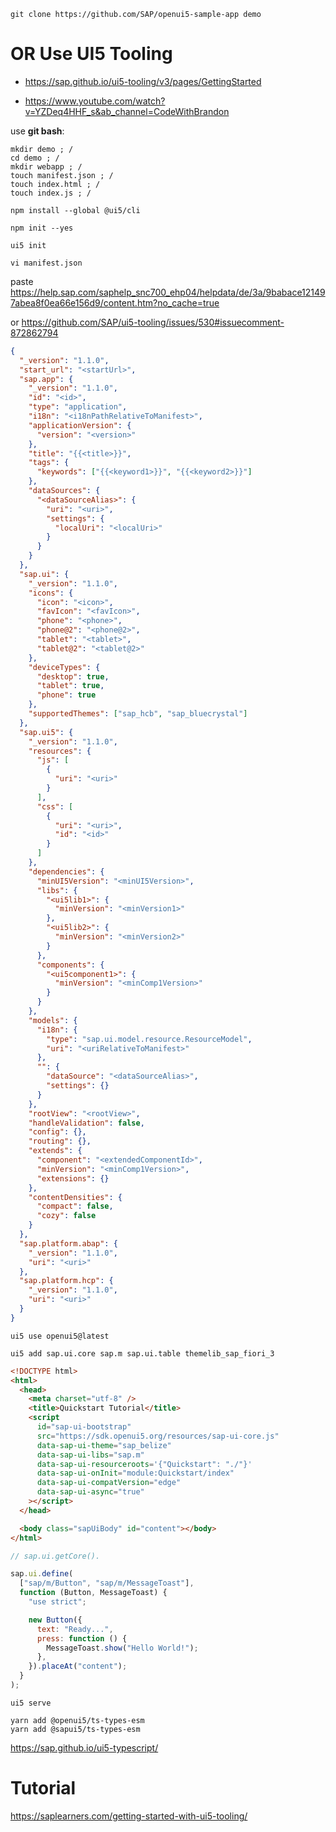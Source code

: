 ```
git clone https://github.com/SAP/openui5-sample-app demo
```

# OR Use UI5 Tooling

- https://sap.github.io/ui5-tooling/v3/pages/GettingStarted

- https://www.youtube.com/watch?v=YZDeq4HHF_s&ab_channel=CodeWithBrandon

use **git bash**:

```
mkdir demo ; /
cd demo ; /
mkdir webapp ; /
touch manifest.json ; /
touch index.html ; /
touch index.js ; /
```

```
npm install --global @ui5/cli
```

```
npm init --yes
```

```
ui5 init
```

```
vi manifest.json
```

paste https://help.sap.com/saphelp_snc700_ehp04/helpdata/de/3a/9babace121497abea8f0ea66e156d9/content.htm?no_cache=true

or https://github.com/SAP/ui5-tooling/issues/530#issuecomment-872862794

```json title="/webapp/manifest.json"
{
  "_version": "1.1.0",
  "start_url": "<startUrl>",
  "sap.app": {
    "_version": "1.1.0",
    "id": "<id>",
    "type": "application",
    "i18n": "<i18nPathRelativeToManifest>",
    "applicationVersion": {
      "version": "<version>"
    },
    "title": "{{<title>}}",
    "tags": {
      "keywords": ["{{<keyword1>}}", "{{<keyword2>}}"]
    },
    "dataSources": {
      "<dataSourceAlias>": {
        "uri": "<uri>",
        "settings": {
          "localUri": "<localUri>"
        }
      }
    }
  },
  "sap.ui": {
    "_version": "1.1.0",
    "icons": {
      "icon": "<icon>",
      "favIcon": "<favIcon>",
      "phone": "<phone>",
      "phone@2": "<phone@2>",
      "tablet": "<tablet>",
      "tablet@2": "<tablet@2>"
    },
    "deviceTypes": {
      "desktop": true,
      "tablet": true,
      "phone": true
    },
    "supportedThemes": ["sap_hcb", "sap_bluecrystal"]
  },
  "sap.ui5": {
    "_version": "1.1.0",
    "resources": {
      "js": [
        {
          "uri": "<uri>"
        }
      ],
      "css": [
        {
          "uri": "<uri>",
          "id": "<id>"
        }
      ]
    },
    "dependencies": {
      "minUI5Version": "<minUI5Version>",
      "libs": {
        "<ui5lib1>": {
          "minVersion": "<minVersion1>"
        },
        "<ui5lib2>": {
          "minVersion": "<minVersion2>"
        }
      },
      "components": {
        "<ui5component1>": {
          "minVersion": "<minComp1Version>"
        }
      }
    },
    "models": {
      "i18n": {
        "type": "sap.ui.model.resource.ResourceModel",
        "uri": "<uriRelativeToManifest>"
      },
      "": {
        "dataSource": "<dataSourceAlias>",
        "settings": {}
      }
    },
    "rootView": "<rootView>",
    "handleValidation": false,
    "config": {},
    "routing": {},
    "extends": {
      "component": "<extendedComponentId>",
      "minVersion": "<minComp1Version>",
      "extensions": {}
    },
    "contentDensities": {
      "compact": false,
      "cozy": false
    }
  },
  "sap.platform.abap": {
    "_version": "1.1.0",
    "uri": "<uri>"
  },
  "sap.platform.hcp": {
    "_version": "1.1.0",
    "uri": "<uri>"
  }
}
```

```
ui5 use openui5@latest
```

```
ui5 add sap.ui.core sap.m sap.ui.table themelib_sap_fiori_3
```

```html title="/webapp/index.html"
<!DOCTYPE html>
<html>
  <head>
    <meta charset="utf-8" />
    <title>Quickstart Tutorial</title>
    <script
      id="sap-ui-bootstrap"
      src="https://sdk.openui5.org/resources/sap-ui-core.js"
      data-sap-ui-theme="sap_belize"
      data-sap-ui-libs="sap.m"
      data-sap-ui-resourceroots='{"Quickstart": "./"}'
      data-sap-ui-onInit="module:Quickstart/index"
      data-sap-ui-compatVersion="edge"
      data-sap-ui-async="true"
    ></script>
  </head>

  <body class="sapUiBody" id="content"></body>
</html>
```

```javascript title="/webapp/index.js"
// sap.ui.getCore().

sap.ui.define(
  ["sap/m/Button", "sap/m/MessageToast"],
  function (Button, MessageToast) {
    "use strict";

    new Button({
      text: "Ready...",
      press: function () {
        MessageToast.show("Hello World!");
      },
    }).placeAt("content");
  }
);
```

```
ui5 serve
```

```
yarn add @openui5/ts-types-esm
yarn add @sapui5/ts-types-esm
```

https://sap.github.io/ui5-typescript/


# Tutorial

https://saplearners.com/getting-started-with-ui5-tooling/
